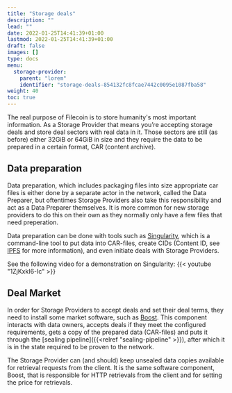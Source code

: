 ```yaml
---
title: "Storage deals"
description: ""
lead: ""
date: 2022-01-25T14:41:39+01:00
lastmod: 2022-01-25T14:41:39+01:00
draft: false
images: []
type: docs
menu:
  storage-provider:
    parent: "lorem"
    identifier: "storage-deals-854132fc8fcae7442c0095e1087fba58"
weight: 40
toc: true
---
```


The real purpose of Filecoin is to store humanity's most important information. As a Storage Provider that means you’re accepting storage deals and store deal sectors with real data in it. Those sectors are still (as before) either 32GiB or 64GiB in size and they require the data to be prepared in a certain format, CAR  (content archive). 

## Data preparation
Data preparation, which includes packaging files into size appropriate car files is either done by a separate actor in the network, called the Data Preparer, but oftentimes Storage Providers also take this responsibility and act as a Data Preparer themselves. It is more common for new storage providers to do this on their own as they normally only have a few files that need preperation. 

Data preparation can be done with tools such as [Singularity](https://github.com/tech-greedy/singularity), which is a command-line tool to put data into CAR-files, create CIDs (Content ID, see [IPFS](https://docs.ipfs.tech/concepts/content-addressing/) for more information), and even initiate deals with Storage Providers.

See the following video for a demonstration on Singularity:
{{< youtube "1ZjKxkI6-Ic" >}}


## Deal Market
In order for Storage Providers to accept deals and set their deal terms, they need to install some market software, such as [Boost](https://boost.filecoin.io/). This component interacts with data owners, accepts deals if they meet the configured requirements, gets a copy of the prepared data (CAR-files) and puts it through the [sealing pipeline]({{<relref "sealing-pipeline" >}}), after which it is in the state required to be proven to the network. 

The Storage Provider can (and should) keep unsealed data copies available for retrieval requests from the client. It is the same software component, Boost, that is responsible for HTTP retrievals from the client and for setting the price for retrievals.
<!-- TODO STEF feels like this section could be expanded. How do the markets work? what are the parameters of a deal? What's a good deal (for the client or for me. Who am I competing with? -->